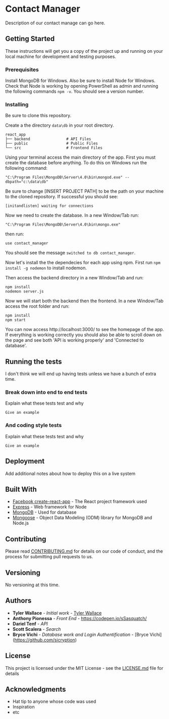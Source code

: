 # Contact Manager

Description of our contact manage can go here.

## Getting Started

These instructions will get you a copy of the project up and running on your local machine for development and testing purposes.

### Prerequisites

Install MongoDB for Windows. Also be sure to install Node for Windows. Check that Node is working by opening PowerShell as admin and running the following commands `npm -v`. You should see a version number. 

### Installing

Be sure to clone this repository. 

Create a the directory `data\db` in your root directory.

```
react_app
├── backend                # API Files
├── public                 # Public Files
└── src                    # Frontend Files
```

Using your terminal access the main directory of the app. First you must create the database before anything. To do this on Windows 
run the following command:
```
"C:\Program Files\MongoDB\Server\4.0\bin\mongod.exe" --dbpath="c:\data\db"
``` 
Be sure to change [INSERT PROJECT PATH] to be the path on your machine to the cloned repository. If successful you should see:
```
[initandlisten] waiting for connections
``` 

Now we need to create the database. In a new Window/Tab run:
```
"C:\Program Files\MongoDB\Server\4.0\bin\mongo.exe"
```
then run:
```
use contact_manager
```
You should see the message `switched to db contact_manager`. 

Now let's install the the dependecies for each app using npm. First run `npm install -g nodemon` to install nodemon.

Then access the backend directory in a new Window/Tab and run: 
```
npm install
nodemon server.js
```
Now we will start both the backend then the frontend. In a new Window/Tab access the root folder and run: 
```
npm install
npm start
``` 

You can now access http://localhost:3000/ to see the homepage of the app. If everything is working correctly you should also be able to scroll down on the page and see both 'API is working properly' and 'Connected to database'.

## Running the tests

I don't think we will end up having tests unless we have a bunch of extra time.

### Break down into end to end tests

Explain what these tests test and why

```
Give an example
```

### And coding style tests

Explain what these tests test and why

```
Give an example
```

## Deployment

Add additional notes about how to deploy this on a live system

## Built With

* [Facebook create-react-app](https://github.com/facebook/create-react-app) - The React project framework used
* [Express](https://github.com/expressjs/express) - Web framework for Node
* [MongoDB](https://github.com/mongodb/mongo) - Used for database
* [Mongoose](https://mongoosejs.com/) - Object Data Modeling (ODM) library for MongoDB and Node.js

## Contributing

Please read [CONTRIBUTING.md](#) for details on our code of conduct, and the process for submitting pull requests to us.

## Versioning

No versioning at this time.

## Authors

* **Tyler Wallace** - *Initial work* - [Tyler Wallace](https://github.com/tylerjwallace)
* **Anthony Pionessa** - *Front End* - https://codepen.io/sSasquatch/
* **Dariel Tenf** - *API*
* **Scott Scalera** - *Search*
* **Bryce Vichi** - *Database work and Login Authentification* - [Bryce Vichi] (https://github.com/sicryption)

## License

This project is licensed under the MIT License - see the [LICENSE.md](LICENSE.md) file for details

## Acknowledgments

* Hat tip to anyone whose code was used
* Inspiration
* etc

